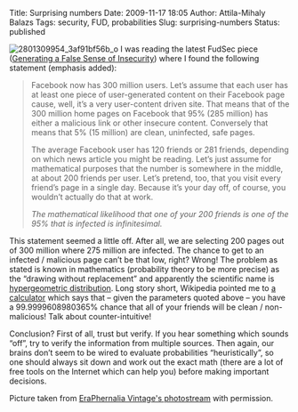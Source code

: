 Title: Surprising numbers
Date: 2009-11-17 18:05
Author: Attila-Mihaly Balazs
Tags: security, FUD, probabilities
Slug: surprising-numbers
Status: published

![2801309954\_3af91bf56b\_o](http://lh5.ggpht.com/_hrvCBhtWhJ4/SwLJy7iPZgI/AAAAAAAACCM/AWEHSS94Wr8/2801309954_3af91bf56b_o%5B2%5D.jpg?imgmax=800 "2801309954_3af91bf56b_o")
I was reading the latest FudSec piece ([Generating a False Sense of
Insecurity](http://fudsec.com/generating-a-false-sense-of-insecurity))
where I found the following statement (emphasis added):

> Facebook now has 300 million users. Let’s assume that each user has at
> least one piece of user-generated content on their Facebook page
> cause, well, it’s a very user-content driven site. That means that of
> the 300 million home pages on Facebook that 95% (285 million) has
> either a malicious link or other insecure content. Conversely that
> means that 5% (15 million) are clean, uninfected, safe pages.
>
> The average Facebook user has 120 friends or 281 friends, depending on
> which news article you might be reading. Let’s just assume for
> mathematical purposes that the number is somewhere in the middle, at
> about 200 friends per user. Let’s pretend, too, that you visit every
> friend’s page in a single day. Because it’s your day off, of course,
> you wouldn’t actually do that at work.
>
> *The mathematical likelihood that one of your 200 friends is one of
> the 95% that is infected is infinitesimal.*

This statement seemed a little off. After all, we are selecting 200
pages out of 300 million where 275 million are infected. The chance to
get to an infected / malicious page can’t be that low, right? Wrong! The
problem as stated is known in mathematics (probability theory to be more
precise) as the “drawing without replacement” and apparently the
scientific name is [hypergeometric
distribution](http://en.wikipedia.org/wiki/Hypergeometric_distribution).
Long story short, Wikipedia pointed me to [a
calculator](http://pcarvalho.com/things/hypegeocalc/publish.htm) which
says that – given the parameters quoted above – you have a
99.9999608980365% chance that all of your friends will be clean /
non-malicious! Talk about counter-intuitive!

Conclusion? First of all, trust but verify. If you hear something which
sounds “off”, try to verify the information from multiple sources. Then
again, our brains don’t seem to be wired to evaluate probabilities
“heuristically”, so one should always sit down and work out the exact
math (there are a lot of free tools on the Internet which can help you)
before making important decisions.

Picture taken from [EraPhernalia Vintage's
photostream](http://www.flickr.com/photos/eraphernalia_vintage/) with
permission.
